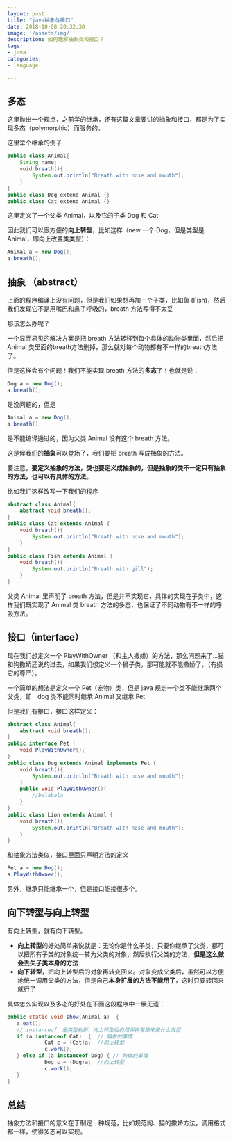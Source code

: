```yaml
---
layout: post
title: "java抽象与接口"
date: 2018-10-08 20:32:30
image: '/assets/img/'
description: 如何理解抽象类和接口？
tags:
- java
categories:
- language

---
```


## 多态

这里抛出一个观点，之前学的继承，还有这篇文章要讲的抽象和接口，都是为了实现多态（polymorphic）而服务的。

这里举个继承的例子

```java
public class Animal{
    String name;
    void breath(){
        System.out.println("Breath with nose and mouth");
    }
}
public class Dog extend Animal {}
public class Cat extend Animal {}
```

这里定义了一个父类 Animal，以及它的子类 Dog 和 Cat

因此我们可以很方便的**向上转型**，比如这样（new 一个 Dog，但是类型是Animal，即向上改变类类型）：

```java
Animal a = new Dog();
a.breath();
```

## 抽象 （abstract）

上面的程序编译上没有问题，但是我们如果想再加一个子类，比如鱼 (Fish)，然后我们发现它不是用嘴巴和鼻子呼吸的，breath 方法写得不太妥

那该怎么办呢？

一个显而易见的解决方案是把 breath 方法转移到每个具体的动物类里面，然后把 Animal 类里面的breath方法删掉，那么就对每个动物都有不一样的breath方法了。

但是这样会有个问题！我们不能实现 breath 方法的**多态**了！也就是说：

```java
Dog a = new Dog();
a.breath();
```

是没问题的，但是

```java
Animal a = new Dog();
a.breath();
```

是不能编译通过的，因为父类 Animal 没有这个 breath 方法。

这是候我们的**抽象**可以登场了，我们要把 breath 写成抽象的方法。

要注意，**要定义抽象的方法，类也要定义成抽象的，但是抽象的类不一定只有抽象的方法，也可以有具体的方法**。

比如我们这样改写一下我们的程序

```java
abstract class Animal{
    abstract void breath();
}
public class Cat extends Animal {
    void breath(){
        System.out.println("Breath with nose and mouth"); 
    }
}
public class Fish extends Animal {
    void breath(){
        System.out.println("Breath with gill"); 
    }
}
```

父类 Animal 里声明了 breath 方法，但是并不实现它，具体的实现在子类中，这样我们既实现了 Animal 类 breath 方法的多态，也保证了不同动物有不一样的呼吸方法。

## 接口（interface）

现在我们想定义一个 PlayWithOwner （和主人撒娇）的方法，那么问题来了...猫和狗撒娇还说的过去，如果我们想定义一个狮子类，那可能就不能撒娇了，（有损它的尊严）。

一个简单的想法是定义一个 Pet（宠物）类，但是 java 规定一个类不能继承两个父类，即　dog 类不能同时继承 Animal 又继承 Pet

但是我们有接口，接口这样定义：

```java
abstract class Animal{
    abstract void breath();
}
public interface Pet {
    void PlayWithOwner();
}
public class Dog extends Animal implements Pet {
    void breath(){
        System.out.println("Breath with nose and mouth"); 
    }
    public void PlayWithOwner(){
        //balabala
    }
}
public class Lion extends Animal {
    void breath(){
        System.out.println("Breath with nose and mouth"); 
    }
}
```

和抽象方法类似，接口里面只声明方法的定义

```java
Pet a = new Dog();
a.PlayWithOwner();
```

另外，继承只能继承一个，但是接口能接很多个。

## 向下转型与向上转型

有向上转型，就有向下转型。

- **向上转型**的好处简单来说就是：无论你是什么子类，只要你继承了父类，都可以把所有子类的对象统一转为父类的对象，然后执行父类的方法，**但是这么做会丢失子类本身的方法**
- **向下转型**，把向上转型后的对象再转变回来。对象变成父类后，虽然可以方便地统一调用父类的方法，但是自己**本身扩展的方法不能用了**，这时只要转回来就行了

具体怎么实现以及多态的好处在下面这段程序中一展无遗：

```java
public static void show(Animal a)  {
   a.eat();  
   // instanceof　是类型判断，向上转型后仍然保存着原来是什么类型
   if (a instanceof Cat)  {  // 猫做的事情 
            Cat c = (Cat)a;  //向上转型
            c.work();  
   } else if (a instanceof Dog) { // 狗做的事情 
            Dog c = (Dog)a;  //向上转型
            c.work();  
   }  
}  
```

## 总结

抽象方法和接口的意义在于制定一种规范，比如规范狗、猫的撒娇方法，调用格式都一样，使得多态可以实现。

